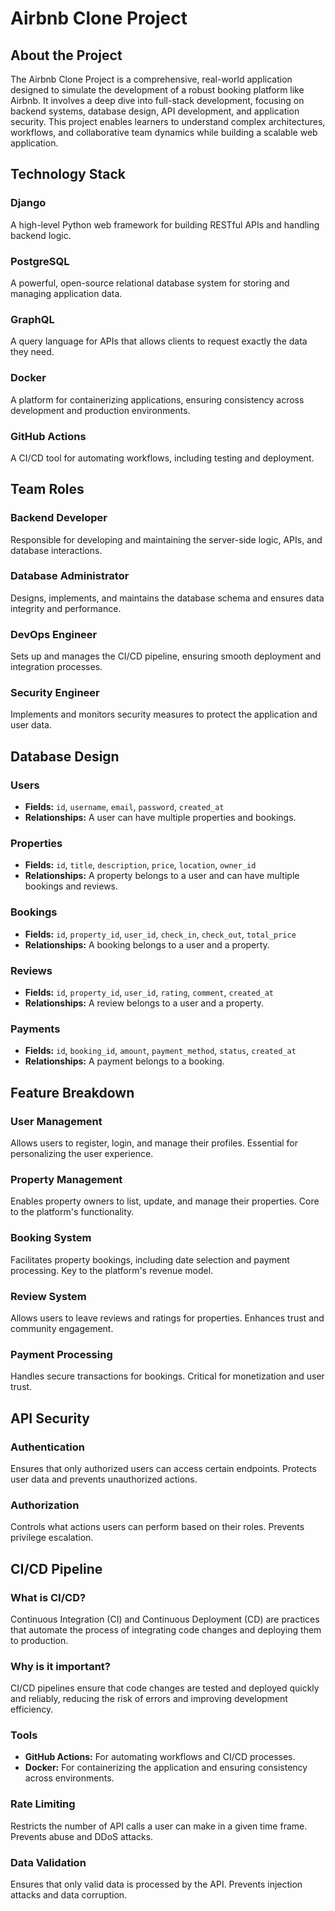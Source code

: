 # Airbnb Clone Project

## About the Project
The Airbnb Clone Project is a comprehensive, real-world application designed to simulate the development of a robust booking platform like Airbnb. It involves a deep dive into full-stack development, focusing on backend systems, database design, API development, and application security. This project enables learners to understand complex architectures, workflows, and collaborative team dynamics while building a scalable web application.

## Technology Stack
### Django
A high-level Python web framework for building RESTful APIs and handling backend logic.

### PostgreSQL
A powerful, open-source relational database system for storing and managing application data.

### GraphQL
A query language for APIs that allows clients to request exactly the data they need.

### Docker
A platform for containerizing applications, ensuring consistency across development and production environments.

### GitHub Actions
A CI/CD tool for automating workflows, including testing and deployment.

## Team Roles
### Backend Developer
Responsible for developing and maintaining the server-side logic, APIs, and database interactions.

### Database Administrator
Designs, implements, and maintains the database schema and ensures data integrity and performance.

### DevOps Engineer
Sets up and manages the CI/CD pipeline, ensuring smooth deployment and integration processes.

### Security Engineer
Implements and monitors security measures to protect the application and user data.

## Database Design
### Users
- **Fields:** `id`, `username`, `email`, `password`, `created_at`
- **Relationships:** A user can have multiple properties and bookings.

### Properties
- **Fields:** `id`, `title`, `description`, `price`, `location`, `owner_id`
- **Relationships:** A property belongs to a user and can have multiple bookings and reviews.

### Bookings
- **Fields:** `id`, `property_id`, `user_id`, `check_in`, `check_out`, `total_price`
- **Relationships:** A booking belongs to a user and a property.

### Reviews
- **Fields:** `id`, `property_id`, `user_id`, `rating`, `comment`, `created_at`
- **Relationships:** A review belongs to a user and a property.

### Payments
- **Fields:** `id`, `booking_id`, `amount`, `payment_method`, `status`, `created_at`
- **Relationships:** A payment belongs to a booking.

## Feature Breakdown
### User Management
Allows users to register, login, and manage their profiles. Essential for personalizing the user experience.

### Property Management
Enables property owners to list, update, and manage their properties. Core to the platform's functionality.

### Booking System
Facilitates property bookings, including date selection and payment processing. Key to the platform's revenue model.

### Review System
Allows users to leave reviews and ratings for properties. Enhances trust and community engagement.

### Payment Processing
Handles secure transactions for bookings. Critical for monetization and user trust.

## API Security
### Authentication
Ensures that only authorized users can access certain endpoints. Protects user data and prevents unauthorized actions.

### Authorization
Controls what actions users can perform based on their roles. Prevents privilege escalation.

## CI/CD Pipeline
### What is CI/CD?
Continuous Integration (CI) and Continuous Deployment (CD) are practices that automate the process of integrating code changes and deploying them to production.

### Why is it important?
CI/CD pipelines ensure that code changes are tested and deployed quickly and reliably, reducing the risk of errors and improving development efficiency.

### Tools
- **GitHub Actions:** For automating workflows and CI/CD processes.
- **Docker:** For containerizing the application and ensuring consistency across environments.

### Rate Limiting
Restricts the number of API calls a user can make in a given time frame. Prevents abuse and DDoS attacks.

### Data Validation
Ensures that only valid data is processed by the API. Prevents injection attacks and data corruption.
  
